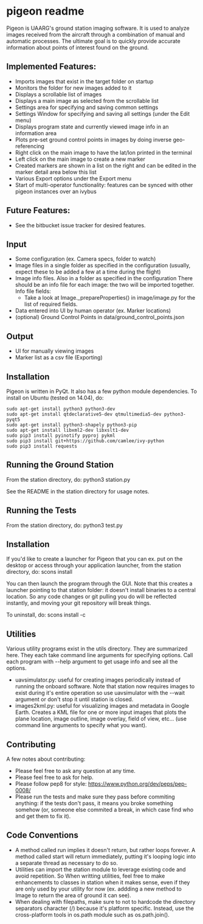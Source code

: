 pigeon readme
=============
Pigeon is UAARG's ground station imaging software. It is used to analyze
images received from the aircraft through a combination of manual and
automatic processes. The ultimate goal is to quickly provide accurate
information about points of interest found on the ground.

Implemented Features:
---------------------
* Imports images that exist in the target folder on startup
* Monitors the folder for new images added to it
* Displays a scrollable list of images
* Displays a main image as selected from the scrollable list
* Settings area for specifying and saving common settings
* Settings Window for specifying and saving all settings (under the Edit menu)
* Displays program state and currently viewed image info in an information area
* Plots pre-set ground control points in images by doing inverse geo-referencing
* Right click on the main image to have the lat/lon printed in the terminal
* Left click on the main image to create a new marker
* Created markers are shown in a list on the right and can be edited in the
  marker detail area below this list
* Various Export options under the Export menu
* Start of multi-operator functionality: features can be synced with other
  pigeon instances over an ivybus

Future Features:
----------------
* See the bitbucket issue tracker for desired features.


Input
-----
* Some configuration (ex. Camera specs, folder to watch)
* Image files in a single folder as specified in the configuration
  (usually, expect these to be added a few at a time during the flight)
* Image info files. Also in a folder as specified in the configuration
  There should be an info file for each image: the two will be imported
  together.
  Info file fields:
  * Take a look at Image._prepareProperties() in image/image.py for the
    list of required fields.
* Data entered into UI by human operator (ex. Marker locations)
* (optional) Ground Control Points in data/ground_control_points.json

Output
------
* UI for manually viewing images
* Marker list as a csv file (Exporting)


Installation
------------
Pigeon is written in PyQt. It also has a few python module dependencies.
To install on Ubuntu (tested on 14.04), do:

```
sudo apt-get install python3 python3-dev
sudo apt-get install qtdeclarative5-dev qtmultimedia5-dev python3-pyqt5
sudo apt-get install python3-shapely python3-pip
sudo apt-get install libxml2-dev libxslt1-dev
sudo pip3 install pyinotify pyproj pykml
sudo pip3 install git+https://github.com/camlee/ivy-python
sudo pip3 install requests
```


Running the Ground Station
--------------------------
From the station directory, do:
python3 station.py

See the README in the station directory for usage notes.


Running the Tests
-------------
From the station directory, do:
python3 test.py


Installation
-----------
If you'd like to create a launcher for Pigeon that you can ex. put
on the desktop or access through your application launcher, from
the station directory, do:
scons install

You can then launch the program through the GUI. Note that this
creates a launcher pointing to that station folder: it doesn't
install binaries to a central location. So any code changes or
git pulling you do will be reflected instantly, and moving your
git repository will break things.

To uninstall, do:
scons install -c


Utilities
---------
Various utility programs exist in the utils directory. They are
summarized here. They each take command line arguments for specifying
options. Call each program with --help argument to get usage info
and see all the options.
* uavsimulator.py: useful for creating images periodically instead
  of running the onboard software. Note that station now requires
  images to exist during it's entire operation so use uavsimulator
  with the --wait argument or don't stop it until station is closed.
* images2kml.py: useful for visualizing images and metadata in
  Google Earth. Creates a KML file for one or more input images that
  plots the plane location, image outline, image overlay, field of
  view, etc... (use command line arguments to specify what you want).


Contributing
------------
A few notes about contributing:

* Please feel free to ask any question at any time.
* Please feel free to ask for help.
* Please follow pep8 for style: https://www.python.org/dev/peps/pep-0008/
* Please run the tests and make sure they pass before commiting
  anything: if the tests don't pass, it means you broke something
  somehow (or, someone else commited a break, in which case find who
  and get them to fix it).


Code Conventions
----------------
* A method called run implies it doesn't return, but rather loops
  forever. A method called start will return immediately, putting
  it's looping logic into a separate thread as necessary to do so.
* Utilities can import the station module to leverage existing code
  and avoid repetition. So When writting utilities, feel free to
  make enhancements to classes in station when it makes sense, even
  if they are only used by your utility for now (ex. addding a new
  method to Image to return the area of ground it can see).
* When dealing with filepaths, make sure to not to hardcode the
  directory separators character (/) because it's platform specific.
  Instead, use the cross-platform tools in os.path module such as
  os.path.join().
